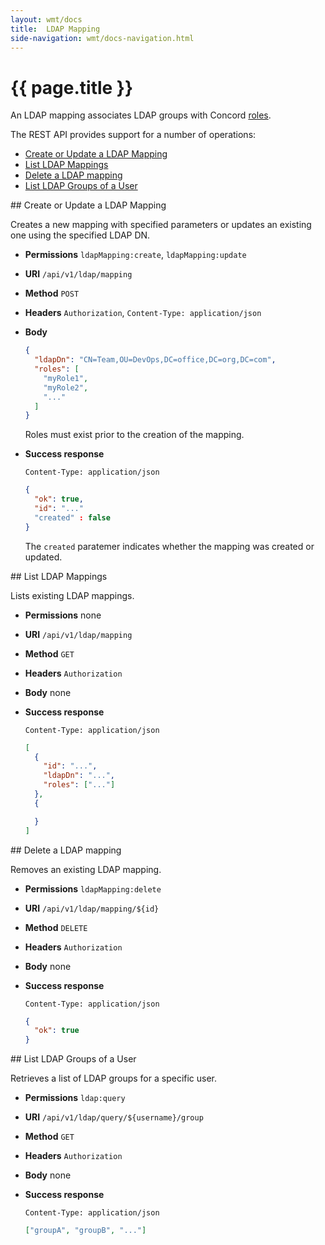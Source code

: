 ```yaml
---
layout: wmt/docs
title:  LDAP Mapping
side-navigation: wmt/docs-navigation.html
---
```


# {{ page.title }} 

An LDAP mapping associates LDAP groups with Concord [roles](./role.html).

The REST API provides support for a number of operations:

- [Create or Update a LDAP Mapping](#create-mapping)
- [List LDAP Mappings](#list-mappings)
- [Delete a LDAP mapping](#delete-mapping)
- [List LDAP Groups of a User](#list-user-groups)

<a name="create-mapping"/>
## Create or Update a LDAP Mapping

Creates a new mapping with specified parameters or updates an existing one
using the specified LDAP DN.

* **Permissions** `ldapMapping:create`, `ldapMapping:update`
* **URI** `/api/v1/ldap/mapping`
* **Method** `POST`
* **Headers** `Authorization`, `Content-Type: application/json`
* **Body**
    ```json
    {
      "ldapDn": "CN=Team,OU=DevOps,DC=office,DC=org,DC=com",
      "roles": [
        "myRole1",
        "myRole2",
        "..."
      ]
    }
    ```

    Roles must exist prior to the creation of the mapping.
* **Success response**
    ```
    Content-Type: application/json
    ```

    ```json
    {
      "ok": true,
      "id": "..."
      "created" : false
    }
    ```

    The `created` paratemer indicates whether the mapping was created or updated.

<a name="list-mappings"/>
## List LDAP Mappings

Lists existing LDAP mappings.

* **Permissions** none
* **URI** `/api/v1/ldap/mapping`
* **Method** `GET`
* **Headers** `Authorization`
* **Body**
    none
* **Success response**
    ```
    Content-Type: application/json
    ```

    ```json
    [
      {
        "id": "...",
        "ldapDn": "...",
        "roles": ["..."]
      },
      {

      }
    ]
    ```

<a name="delete-mapping"/>
## Delete a LDAP mapping

Removes an existing LDAP mapping.

* **Permissions** `ldapMapping:delete`
* **URI** `/api/v1/ldap/mapping/${id}`
* **Method** `DELETE`
* **Headers** `Authorization`
* **Body**
    none
* **Success response**
    ```
    Content-Type: application/json
    ```

    ```json
    {
      "ok": true
    }
    ```

<a name="list-user-groups"/>
## List LDAP Groups of a User

Retrieves a list of LDAP groups for a specific user.

* **Permissions** `ldap:query`
* **URI** `/api/v1/ldap/query/${username}/group`
* **Method** `GET`
* **Headers** `Authorization`
* **Body**
    none
* **Success response**
    ```
    Content-Type: application/json
    ```

    ```json
    ["groupA", "groupB", "..."]
    ```
